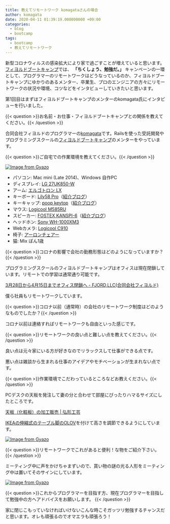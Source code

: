 ```yaml
---
title: 教えてリモートワーク komagataさんの場合
author: komagata
date: 2020-04-11 01:39:19.000000000 +09:00
categories:
  - blog
  - bootcamp
tags:
  - bootcamp
  - 教えてリモートワーク
---
```

新型コロナウィルスの感染拡大により家で過ごすことが増えていると思います。[フィヨルドブートキャンプ](https://bootcamp.fjord.jp)では、 <b>「ちくしょう、勉強だ。」 </b> キャンペーンの一環として、プログラマーのリモートワークはどうなっているのか、フィヨルドブートキャンプにゆかりのあるメンター、卒業生、プロのエンジニアの方々にリモートワークの状況や環境、コツなどをインタビューしていきたいと思います。

第1回目はまずはフィヨルドブートキャンプのメンターのkomagata氏にインタビューを行いました。

{{< question >}}お名前・お仕事・フィヨルドブートキャンプとの関係を教えてください。{{< /question >}}

合同会社フィヨルドのプログラマーの[komagata](https://twitter.com/komagata)です。Railsを使った受託開発やプログラミングスクールの[フィヨルドブートキャンプ](https://bootcamp.fjord.jp)のメンターをやっています。

{{< question >}}ご自宅での作業環境を教えてください。{{< /question >}}

[![Image from Gyazo](https://i.gyazo.com/1cf7f95ef4a988e223b91553d7dfcc98.jpg)](https://gyazo.com/1cf7f95ef4a988e223b91553d7dfcc98)

- パソコン: Mac mini (Late 2014)、Windows 自作PC
- ディスプレイ: [LG 27UK850-W](https://www.amazon.co.jp/dp/B078XXYDWZ/?tag=p0t-22)
- アーム: [エルゴトロン LX](https://www.amazon.co.jp/dp/B00358RIRC/?tag=p0t-22)
- キーボード: [Lily58 Pro](https://yushakobo.jp/shop/lily58-pro/)（[紹介ブログ](https://docs.komagata.org/5624)）
- キーキャップ: [poop keytop](https://kmgt.booth.pm/items/1648128)（[紹介ブログ](https://docs.komagata.org/5665)）
- マウス: [Logicool M585RU](https://www.amazon.co.jp/dp/B076D3QL7B/?tag=p0t-22)
- スピーカー: [FOSTEX KANSPI-6](https://www.amazon.co.jp/dp/B00WRZ42HS/?tag=p0t-22)（[紹介ブログ](https://docs.komagata.org/5693)）
- ヘッドホン: [Sony WH-1000XM3](https://www.amazon.co.jp/dp/B07GZ8DZC8/?tag=p0t-22)
- Webカメラ: [Logicool C910](https://www.amazon.co.jp/dp/B003YUB674/?tag=p0t-22)
- 椅子: [アーロンチェアー ](https://www.amazon.co.jp/dp/B07C8NGYQ9/?tag=p0t-22)
- 猫: Mix ぽん1歳

{{< question >}}コロナの影響で会社の勤務形態はどのようになっていますか？{{< /question >}}

プログラミングスクールのフィヨルドブートキャンプはオフィスは現在閉鎖しています。リモートでの学習は通常通り可能です。

[3月28日から4月15日までオフィス閉鎖へ \- FJORD,LLC\(合同会社フィヨルド\)](https://fjord.jp/articles/2020-03-27.html)

僕ら社員もリモートワークしています。

{{< question >}}コロナ以前（通常時）の会社のリモートワーク制度はどのようなものでしたか？{{< /question >}}

コロナ以前は連絡すればリモートワークも自由といった感じです。

{{< question >}}リモートワークの良い点と難しい点を教えてください。{{< /question >}}

良い点は元々家にいる方が好きなのでリラックスして仕事ができる点です。

悪い点は雑談から生まれる仕事のアイデアやモチベーションが生まれない点です。

{{< question >}}作業環境でこだわっているところなどお教えください。{{< /question >}}

PCデスクの天板を発注して妻の分と合わせて部屋にぴったりハマるサイズにしたところです。

[天板（化粧板）の加工販売 \| 弘形工芸](https://www.hirokata.co.jp/)

[IKEAの伸縮式のテーブル脚のOLOV](https://www.ikea.com/jp/ja/p/olov-leg-adjustable-white-70264304/)を付けて高さを調節できるようにしています。

[![Image from Gyazo](https://i.gyazo.com/00306491432bb05dbf27a7edf8eb1826.jpg)](https://gyazo.com/00306491432bb05dbf27a7edf8eb1826)

{{< question >}}リモートワークでこれがあると便利！な物をご紹介下さい。{{< /question >}}

ミーティング中に声をかけちゃまずいので、貰い物の謎の光る人形をミーティング中は置いてそのサインにしています。

[![Image from Gyazo](https://i.gyazo.com/bbb5477574d6dcb87b0ede775fc2426c.jpg)](https://gyazo.com/bbb5477574d6dcb87b0ede775fc2426c)

{{< question >}}これからプログラマーを目指す方、現在プログラマーを目指して勉強中の方へアドバイスをお願いします。
{{< /question >}}

家に閉じこもっていなければいけないこんな時こそガッツリ勉強するチャンスだと思います。オレも頑張るのでオマエラも頑張ろう！